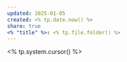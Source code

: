 ```yaml
---
updated: 2025-01-05
created: <% tp.date.now() %>
share: true
<% "title" %>: <% tp.file.folder() %>
---
```

<% tp.system.cursor() %>